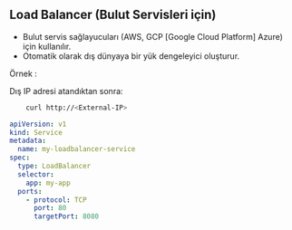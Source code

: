 ## Load Balancer (Bulut Servisleri için)

* Bulut servis sağlayucuları (AWS, GCP [Google Cloud Platform] Azure) için kullanılır.
* Otomatik olarak dış dünyaya bir yük dengeleyici oluşturur.

Örnek :

Dış IP adresi atandıktan sonra:

```bash
    curl http://<External-IP>
```

```yaml
apiVersion: v1
kind: Service
metadata:
  name: my-loadbalancer-service
spec:
  type: LoadBalancer
  selector:
    app: my-app
  ports:
    - protocol: TCP
      port: 80
      targetPort: 8080  
```